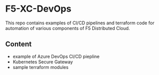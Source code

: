# F5-XC-DevOps
This repo contains examples of CI/CD pipelines and terraform code for automation of various components of F5 Distributed Cloud. 
## Content
* example of Azure DevOps CI/CD piepline
* Kubernetes Secure Gateway
* sample terraform modules